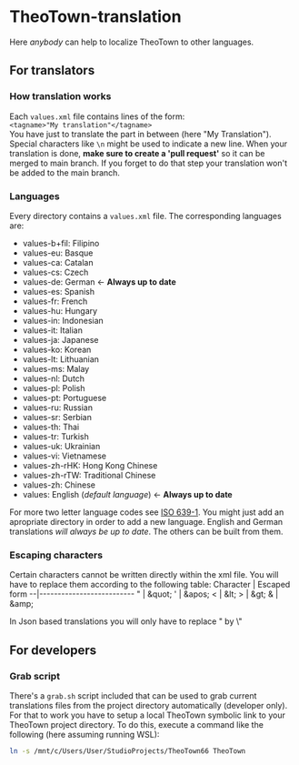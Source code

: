 # TheoTown-translation #
Here *anybody* can help to localize TheoTown to other languages.


## For translators ##

### How translation works ###
Each `values.xml` file contains lines of the form:<br/>
`<tagname>"My translation"</tagname>`<br/>
You have just to translate the part in between (here "My Translation"). Special characters like `\n` might be used to indicate a new line. When your translation is done, **make sure to create a 'pull request'** so it can be merged to main branch. If you forget to do that step your translation won't be added to the main branch.

### Languages ###
Every directory contains a `values.xml` file. The corresponding languages are:
- values-b+fil: Filipino
- values-eu: Basque
- values-ca: Catalan
- values-cs: Czech
- values-de: German ← **Always up to date**
- values-es: Spanish
- values-fr: French
- values-hu: Hungary
- values-in: Indonesian
- values-it: Italian
- values-ja: Japanese
- values-ko: Korean
- values-lt: Lithuanian
- values-ms: Malay
- values-nl: Dutch
- values-pl: Polish
- values-pt: Portuguese
- values-ru: Russian
- values-sr: Serbian
- values-th: Thai
- values-tr: Turkish
- values-uk: Ukrainian
- values-vi: Vietnamese
- values-zh-rHK: Hong Kong Chinese
- values-zh-rTW: Traditional Chinese
- values-zh: Chinese
- values: English (*default language*) ← **Always up to date**<br/>

For more two letter language codes see [ISO 639-1](http://www.loc.gov/standards/iso639-2/php/code_list.php). You might just add an apropriate directory in order to add a new language. English and German translations *will always be up to date*. The others can be built from them.

### Escaping characters ###
Certain characters cannot be written directly within the xml file. You will have to replace them according to the following table:
Character | Escaped form
--|--------------------------
" | \&quot;
' | \&apos;
< | \&lt;
\> | \&gt;
& | \&amp;

In Json based translations you will only have to replace " by \\"



## For developers ##
### Grab script ###
There's a `grab.sh` script included that can be used to grab current translations files from the project directory automatically (developer only). For that to work you have to setup a local TheoTown symbolic link to your TheoTown project directory. To do this, execute a command like the following (here assuming running WSL):
```sh
ln -s /mnt/c/Users/User/StudioProjects/TheoTown66 TheoTown
```

